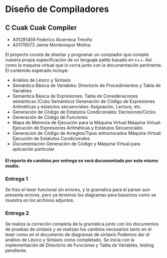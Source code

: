 # Diseño de Compiladores

<h2>
    C Cuak Cuak Compiler
</h2>

<ul>
    <li>
        A01281459 Federico Alcerreca Treviño
    </li>
    <li>
        A01176573 Jaime Montemayor Molina
    </li>
</ul>
<p>
    El proyecto consta de diseñar y programar un compiador que compile nuestra propia especificación de un lenguaje patito basado en c++.
    Asi como la maquina virtual que lo corra junto con la documentación pertinente.
    El contenido esperado incluye:
    <ul>
        <li>
            Análisis de Léxico y Sintaxis
        </li>
        <li>
            Semántica Básica de Variables: Directorio de Procedimientos y Tabla de Variables
        </li>
        <li>
            Semántica Básica de Expresiones: Tabla de Consideraciones semánticas (Cubo Semántico)
            Generación de Código de Expresiones Aritméticas y estatutos secuenciales: Asignación, Lectura, etc.
        </li>
        <li>
            Generación de Código de Estatutos Condicionales: Decisiones/Ciclos
        </li>
        <li>
            Generación de Código de Funciones
        </li>
        <li>
            Mapa de Memoria de Ejecución para la Máquina Virtual
            Máquina Virtual: Ejecución de Expresiones Aritméticas y Estatutos Secuenciales
        </li>
        <li>
            Generacion de Código de Arreglos/Tipos estructurados
            Máquina Virtual: Ejecución de Estatutos Condicionales
        </li>
        <li>
            Documentación
            Generación de Código y Máquina Virtual para aplicación particular
        </li>
    </ul>
<p>
<h4>
    El reporte de cambios por entrega se verá documentado por este mismo medio.
</h4>

<h3>
    Entrega 1
</h3>
<p>
    Se hizo el lexer funcional sin errores, y la gramatica para el parser aun presenta errores, pero ya tenemos los diagramas para basarnos como se muestra en los archivos adjuntos.
</p>

<h3>
    Entrega 2
</h3>
<p>
    Se realiza la correción completa de la gramática junto con los documentos de pruebas de sintáxis y se realizan los cambios necesarios tanto en el lexer como en el documento de diagramas de sintaxis
    Podemos dar el análisis de Léxico y Sintaxis como completado. Se inicia con la implementación de Directorio de Funciones y Tabla de Variables, testing pendiente.
</p>
